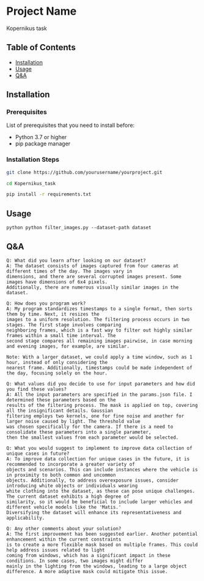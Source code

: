 
# Project Name

Kopernikus task

## Table of Contents

- [Installation](#installation)
- [Usage](#usage)
- [Q&A](#qa)

## Installation


### Prerequisites

List of prerequisites that you need to install before:

- Python 3.7 or higher
- pip package manager

### Installation Steps

   ```bash
   git clone https://github.com/yourusername/yourproject.git

   cd Kopernikus_task
   
   pip install -r requirements.txt
   ```
   

## Usage 

    
    python python filter_images.py --dataset-path dataset
    
    
## Q&A
    Q: What did you learn after looking on our dataset?
    A: The dataset consists of images captured from four cameras at different times of the day. The images vary in 
    dimensions, and there are several corrupted images present. Some images have dimensions of 6x4 pixels. 
    Additionally, there are numerous visually similar images in the dataset.
    
    Q: How does you program work?
    A: My program standardizes timestamps to a single format, then sorts them by time. Next, it resizes the 
    images to a uniform resolution. The filtering process occurs in two stages. The first stage involves comparing
    neighboring frames, which is a fast way to filter out highly similar frames within a small time interval. The 
    second stage compares all remaining images pairwise, in case morning and evening images, for example, are similar.

    Note: With a larger dataset, we could apply a time window, such as 1 hour, instead of only considering the 
    nearest frame. Additionally, timestamps could be made independent of the day, focusing solely on the hour.

    Q: What values did you decide to use for input parameters and how did you find these values?
    A: All the input parameters are specified in the params.json file. I determined these parameters based on the
    results of the filtering process. The mask is applied on top, covering all the insignificant details. Gaussian 
    filtering employs two kernels, one for fine noise and another for larger noise caused by light. The threshold value
    was chosen specifically for the camera. If there is a need to consolidate these parameters into a single parameter, 
    then the smallest values from each parameter would be selected.
    
    Q: What you would suggest to implement to improve data collection of unique cases in future?
    A: To improve data collection for unique cases in the future, it is recommended to incorporate a greater variety of 
    objects and scenarios. This can include instances where the vehicle is in proximity to both common and uncommon 
    objects. Additionally, to address overexposure issues, consider introducing white objects or individuals wearing
    white clothing into the dataset, as these can pose unique challenges. The current dataset exhibits a high degree of 
    similarity, so it would be beneficial to include larger vehicles and different vehicle models like the 'Matis.'
    Diversifying the dataset will enhance its representativeness and applicability.
    
    Q: Any other comments about your solution?
    A: The first improvement has been suggested earlier. Another potential enhancement within the current constraints 
    is to create a more flexible mask based on multiple frames. This could help address issues related to light 
    coming from windows, which has a significant impact in these conditions. In some cases, two images might differ 
    mainly in the lighting from the windows, leading to a large object difference. A more adaptive mask could mitigate this issue.
